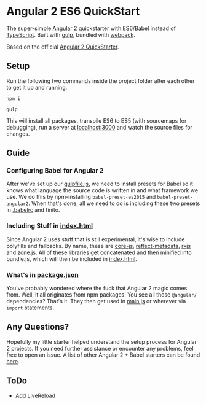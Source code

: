 # Angular 2 ES6 QuickStart
The super-simple [Angular 2](https://angular.io/) quickstarter with ES6/[Babel](https://babeljs.io/) instead of [TypeScript](https://www.typescriptlang.org/). Built with [gulp](http://gulpjs.com/), bundled with [webpack](https://github.com/webpack/webpack).

Based on the official [Angular 2 QuickStarter](https://angular.io/docs/ts/latest/quickstart.html).

## Setup
Run the following two commands inside the project folder after each other to get it up and running.

    npm i

    gulp

This will install all packages, transpile ES6 to ES5 (with sourcemaps for debugging), run a server at [localhost:3000](http://localhost:3000) and watch the source files for changes.

## Guide
### Configuring Babel for Angular 2
After we've set up our [gulpfile.js](https://github.com/rbnlffl/angular2-babel-quickstart/blob/master/gulpfile.js), we need to install presets for Babel so it knows what language the source code is written in and what framework we use. We do this by npm-installing `babel-preset-es2015` and `babel-preset-angular2`. When that's done, all we need to do is including these two presets in [.babelrc](https://github.com/rbnlffl/angular2-babel-quickstart/blob/master/.babelrc) and finito.

### Including Stuff in [index.html](https://github.com/rbnlffl/angular2-babel-quickstart/blob/master/src/index.html)
Since Angular 2 uses stuff that is still experimental, it's wise to include polyfills and fallbacks. By name, these are [core-js](https://github.com/zloirock/core-js), [reflect-metadata](https://www.npmjs.com/package/reflect-metadata), [rxjs](https://www.npmjs.com/package/rxjs) and [zone.js](https://github.com/angular/zone.js/). All of these libraries get concatenated and then minified into bundle.js, which will then be included in [index.html](https://github.com/rbnlffl/angular2-babel-quickstart/blob/master/src/index.html).

### What's in [package.json](https://github.com/rbnlffl/angular2-babel-quickstart/blob/master/package.json)
You've probably wondered where the fuck that Angular 2 magic comes from. Well, it all originates from npm packages. You see all those `@angular/` dependencies? That's it. They then get used in [main.js](https://github.com/rbnlffl/angular2-babel-quickstart/blob/master/src/js/main.js) or wherever via `import` statements.

## Any Questions?
Hopefully my little starter helped understand the setup process for Angular 2 projects. If you need further assistance or encounter any problems, feel free to open an issue. A list of other Angular 2 + Babel starters can be found [here](https://github.com/AngularClass/awesome-angular2#angular-2-in-babel).

## ToDo
* Add LiveReload
